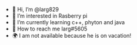 - 👋 Hi, I’m @larg829
- 👀 I’m interested in Rasberry pi
- 📖 I’m currently learning c++, phyton and java
- 🚁 How to reach me larg#5605
- 🌍 I am not available because he is on vacation!

<!---
larg829/larg829 is a ✨ special ✨ repository because its `README.md` (this file) appears on your GitHub profile.
You can click the Preview link to take a look at your changes.
--->

